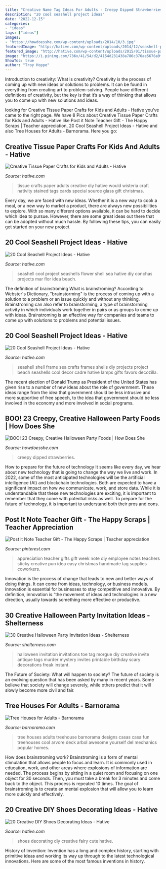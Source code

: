 ```yaml
---
title: "Creative Name Tag Ideas For Adults - Creepy Dipped Strawberries"
description: "20 cool seashell project ideas"
date: "2022-12-15"
categories:
- "ideas"
tags: ["ideas"]
images:
- "https://howdoesshe.com/wp-content/uploads/2014/10/3.jpg"
featuredImage: "http://hative.com/wp-content/uploads/2014/12/seashell-project-ideas/8-seashell-flower.jpg"
featured_image: "http://hative.com/wp-content/uploads/2015/01/tissue-paper-crafts/13-tissue-paper-crafts.jpg"
image: "https://i.pinimg.com/736x/41/54/d2/4154d231438a786c376ae5676a9f899e.jpg"
ShowToc: true
author: "Troy Hoppe"
---
```



Introduction to creativity: What is creativity?
Creativity is the process of coming up with new ideas or solutions to problems. It can be found in everything from creating art to problem-solving. People have different definitions of creativity, but the key is that it’s a way of thinking that allows you to come up with new solutions and ideas.

	

		
looking for Creative Tissue Paper Crafts for Kids and Adults - Hative you've came to the right page. We have 8 Pics about Creative Tissue Paper Crafts for Kids and Adults - Hative like Post it Note Teacher Gift - The Happy Scraps | Teacher appreciation, 20 Cool Seashell Project Ideas - Hative and also Tree Houses for Adults - Barnorama. Here you go:
		
    
## Creative Tissue Paper Crafts For Kids And Adults - Hative

<img loading=lazy src="http://hative.com/wp-content/uploads/2015/01/tissue-paper-crafts/13-tissue-paper-crafts.jpg" onerror="this.onerror=null;this.src='https://tse1.mm.bing.net/th?id=OIP.LHa245ADf7IQ6wMlr-yM9AHaKD&amp;pid=15.1';" alt="Creative Tissue Paper Crafts for Kids and Adults - Hative">

_Source: hative.com_

>tissue crafts paper adults creative diy hative would wisteria craft nativity stained tags cards special source glass gift christmas. 

	

Every day, we are faced with new ideas. Whether it is a new way to cook a meal, or a new way to market a product, there are always new possibilities to explore. With so many different options available, it can be hard to decide which idea to pursue. However, there are some great ideas out there that can be adopted without much hassle. By following these tips, you can easily get started on your new project.

    
## 20 Cool Seashell Project Ideas - Hative

<img loading=lazy src="http://hative.com/wp-content/uploads/2014/12/seashell-project-ideas/8-seashell-flower.jpg" onerror="this.onerror=null;this.src='https://tse2.mm.bing.net/th?id=OIP.DhHBkS07_Q0sr5Fnyjy0_QHaJ6&amp;pid=15.1';" alt="20 Cool Seashell Project Ideas - Hative">

_Source: hative.com_

>seashell cool project seashells flower shell sea hative diy conchas projects mar flor idea beach. 

	

The definition of brainstroming
What is brainstroming? According to Webster's Dictionary, "brainstorming" is the process of coming up with a solution to a problem or an issue quickly and without any thinking. Brainstroming can also refer to brainstorming, a type of brainstorming activity in which individuals work together in pairs or as groups to come up with ideas. Brainstroming is an effective way for companies and teams to come up with solutions to problems and potential issues.

    
## 20 Cool Seashell Project Ideas - Hative

<img loading=lazy src="https://hative.com/wp-content/uploads/2014/12/seashell-project-ideas/11-sea-shell-photo-frame.jpg" onerror="this.onerror=null;this.src='https://tse4.mm.bing.net/th?id=OIP.zg4oFNNHPHchdF10OVI2mQHaJ4&amp;pid=15.1';" alt="20 Cool Seashell Project Ideas - Hative">

_Source: hative.com_

>seashell shell frame sea crafts frames shells diy projects project beach seashells cool decor cadre hative lamps gifts favors decozilla. 

	

The recent election of Donald Trump as President of the United States has given rise to a number of new ideas about the role of government. These ideas range from the idea that government should be less intrusive and more supportive of free speech, to the idea that government should be less involved in the economy and more involved in social programs.

    
## BOO! 23 Creepy, Creative Halloween Party Foods | How Does She

<img loading=lazy src="https://howdoesshe.com/wp-content/uploads/2014/10/3.jpg" onerror="this.onerror=null;this.src='https://tse1.mm.bing.net/th?id=OIP.g4-QwNItubLUZsQX_vRRsgHaLG&amp;pid=15.1';" alt="BOO! 23 Creepy, Creative Halloween Party Foods | How Does She">

_Source: howdoesshe.com_

>creepy dipped strawberries. 

	

How to prepare for the future of technology
It seems like every day, we hear about new technology that is going to change the way we live and work. In 2022, some of the most anticipated technologies will be the artificial intelligence (AI) and blockchain technologies. Both are expected to have a significant impact on how we communicate, work, and store data. While it is understandable that these new technologies are exciting, it is important to remember that they come with potential risks as well. To prepare for the future of technology, it is important to understand both their pros and cons.

    
## Post It Note Teacher Gift - The Happy Scraps | Teacher Appreciation

<img loading=lazy src="https://i.pinimg.com/736x/41/54/d2/4154d231438a786c376ae5676a9f899e.jpg" onerror="this.onerror=null;this.src='https://tse4.mm.bing.net/th?id=OIP.umXgrWe6KIDKzbhZ4oMYwAHaLJ&amp;pid=15.1';" alt="Post it Note Teacher Gift - The Happy Scraps | Teacher appreciation">

_Source: pinterest.com_

>appreciation teacher gifts gift week note diy employee notes teachers sticky creative pun idea easy christmas handmade tag supplies coworkers. 

	

Innovation is the process of change that leads to new and better ways of doing things. It can come from ideas, technology, or business models. Innovation is essential for businesses to stay competitive and innovative. By definition, innovation is “the movement of ideas and technologies in a new direction, usually towards something more effective or productive.

    
## 30 Creative Halloween Party Invitation Ideas - Shelterness

<img loading=lazy src="http://i.shelterness.com/halloween-party-invitation-ideas-8-500x374.jpg" onerror="this.onerror=null;this.src='https://tse2.mm.bing.net/th?id=OIP.VEWueH5uItqjBSaYhkB9YwHaFi&amp;pid=15.1';" alt="30 Creative Halloween Party Invitation Ideas - Shelterness">

_Source: shelterness.com_

>halloween invitation invitations toe tag morgue diy creative invite antique tags murder mystery invites printable birthday scary decorations freak instant. 

	

The Future of Society: What will happen to society?
The future of society is an evolving question that has been asked by many in recent years. Some believe that society will change severely, while others predict that it will slowly become more civil and fair.

    
## Tree Houses For Adults - Barnorama

<img loading=lazy src="http://www.barnorama.com/wp-content/images/2012/03/tree-houses-for-adults/29-tree-houses-for-adults.jpg" onerror="this.onerror=null;this.src='https://tse4.mm.bing.net/th?id=OIP.I-AkqXb5YM9HCFGPsihw0AHaJx&amp;pid=15.1';" alt="Tree Houses for Adults - Barnorama">

_Source: barnorama.com_

>tree houses adults treehouse barnorama designs casas casa fun treehouses cool arvore deck arbol awesome yourself del mechanics popular homes. 

	

How does brainstroming work?
Brainstroming is a form of mental stimulation that allows people to focus and learn. It is commonly used in education, work, and other areas where explosions of information are needed. The process begins by sitting in a quiet room and focusing on one object for 30 seconds. Then, you must take a break for 3 minutes and come back to the object. This process is repeated 10 times. The goal of brainstroming is to create an mental explosion that will allow you to learn more quickly and effectively.

    
## 20 Creative DIY Shoes Decorating Ideas - Hative

<img loading=lazy src="https://hative.com/wp-content/uploads/2014/07/shoes-decorating-ideas/7-shoes-decorating-ideas.jpg" onerror="this.onerror=null;this.src='https://tse1.mm.bing.net/th?id=OIP.3tZSSXNvMYdHpomKadRrUQHaLH&amp;pid=15.1';" alt="20 Creative DIY Shoes Decorating Ideas - Hative">

_Source: hative.com_

>shoes decorating diy creative fairy cute hative. 

	

History of Invention:
Invention has a long and complex history, starting with primitive ideas and working its way up through to the latest technological innovations. Here are some of the most famous inventions in history.

